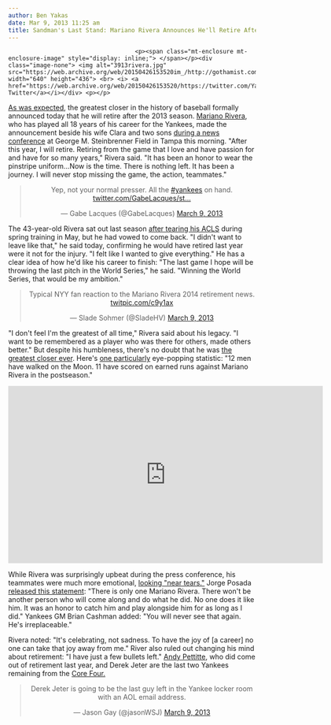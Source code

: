 ```yaml
---
author: Ben Yakas
date: Mar 9, 2013 11:25 am
title: Sandman's Last Stand: Mariano Rivera Announces He'll Retire After This Season
---
```


	
										<p><span class="mt-enclosure mt-enclosure-image" style="display: inline;"> </span></p><div class="image-none"> <img alt="3913rivera.jpg" src="https://web.archive.org/web/20150426153520im_/http://gothamist.com/attachments/byakas/3913rivera.jpg" width="640" height="436"> <br> <i> <a href="https://web.archive.org/web/20150426153520/https://twitter.com/Yankees/status/310409959475122177">Yankee&apos;s Twitter</a></i></div> <p></p>

<p><a href="https://web.archive.org/web/20150426153520/http://gothamist.com/2013/03/07/mariano_rivera_will_announce_retire.php">As was expected</a>, the greatest closer in the history of baseball formally announced today that he will retire after the 2013 season. <a href="https://web.archive.org/web/20150426153520/http://gothamist.com/tags/marianorivera">Mariano Rivera</a>, who has played all 18 years of his career for the Yankees, made the announcement beside his wife Clara and two sons <a href="https://web.archive.org/web/20150426153520/http://www.huffingtonpost.com/2013/03/09/mariano-rivera-retire-yankees-season_n_2843676.html?utm_hp_ref=sports">during a news conference</a> at George M. Steinbrenner Field in Tampa this morning. &quot;After this year, I will retire. Retiring from the game that I love and have passion for and have for so many years,&quot; Rivera said. &quot;It has been an honor to wear the pinstripe uniform...Now is the time. There is nothing left. It has been a journey. I will never stop missing the game, the action, teammates.&quot;</p>

<center><blockquote class="twitter-tweet"><p>Yep, not your normal presser. All the <a href="https://web.archive.org/web/20150426153520/https://twitter.com/search/%23yankees">#yankees</a> on hand. <a href="https://web.archive.org/web/20150426153520/http://t.co/yh42asXW7r" title="http://twitter.com/GabeLacques/status/310406957259452416/photo/1">twitter.com/GabeLacques/st&#x2026;</a></p>&#x2014; Gabe Lacques (@GabeLacques) <a href="https://web.archive.org/web/20150426153520/https://twitter.com/GabeLacques/status/310406957259452416">March 9, 2013</a></blockquote>
<script async src="//web.archive.org/web/20150426153520js_/http://platform.twitter.com/widgets.js" charset="utf-8"></script></center>

<p>The 43-year-old Rivera sat out last season <a href="https://web.archive.org/web/20150426153520/http://gothamist.com/2012/05/04/mo_no_mariano_rivera_tears_acl_duri.php">after tearing his ACLS</a> during spring training in May, but he had vowed to come back. &quot;I didn&apos;t want to leave like that,&quot; he said today, confirming he would have retired last year were it not for the injury. &quot;I felt like I wanted to give everything.&quot; He has a clear idea of how he&apos;d like his career to finish: &quot;The last game I hope will be throwing the last pitch in the World Series,&quot; he said. &quot;Winning the World Series, that would be my ambition.&quot; </p>

<center><blockquote class="twitter-tweet"><p>Typical NYY fan reaction to the Mariano Rivera 2014 retirement news. <a href="https://web.archive.org/web/20150426153520/http://t.co/sJ0VlkYAP4" title="http://twitpic.com/c9y1ax">twitpic.com/c9y1ax</a></p>&#x2014; Slade Sohmer (@SladeHV) <a href="https://web.archive.org/web/20150426153520/https://twitter.com/SladeHV/status/310411236300955648">March 9, 2013</a></blockquote>
<script async src="//web.archive.org/web/20150426153520js_/http://platform.twitter.com/widgets.js" charset="utf-8"></script></center>

<p>&quot;I don&apos;t feel I&apos;m the greatest of all time,&quot; Rivera said about his legacy. &quot;I want to be remembered as a player who was there for others, made others better.&quot; But despite his humbleness, there&apos;s no doubt that he was <a href="https://web.archive.org/web/20150426153520/http://sports.yahoo.com/news/fond-farewell---mo-body-did-it-better-in-baseball-than-mariano-rivera-and-his-cutter-231514327.html">the greatest closer ever</a>. Here&apos;s <a href="https://web.archive.org/web/20150426153520/https://twitter.com/AdamZagoria/status/310414440602419200">one particularly</a> eye-popping statistic: &quot;12 men have walked on the Moon. 11 have scored on earned runs against Mariano Rivera in the postseason.&quot;</p>

<p><iframe width="640" height="360" src="https://web.archive.org/web/20150426153520if_/http://www.youtube.com/embed/dMVXjRGTtG0" frameborder="0" allowfullscreen></iframe></p>

<p>While Rivera was surprisingly upbeat during the press conference, his teammates were much more emotional, <a href="https://web.archive.org/web/20150426153520/https://twitter.com/GabeLacques/status/310413109531652096">looking &quot;near tears.&quot;</a> Jorge Posada <a href="https://web.archive.org/web/20150426153520/http://www.yesnetwork.com/news/article.jsp?ymd=20130309&amp;content_id=42500106&amp;oid=36019">released this statement</a>: &quot;There is only one Mariano Rivera. There won&apos;t be another person who will come along and do what he did. No one does it like him. It was an honor to catch him and play alongside him for as long as I did.&quot; Yankees GM Brian Cashman added: &quot;You will never see that again. He&apos;s irreplaceable.&quot;</p>

<p>Rivera noted: &quot;It&apos;s celebrating, not sadness. To have the joy of [a career] no one can take that joy away from me.&quot; River also ruled out changing his mind about retirement: &quot;I have just a few bullets left.&quot; <a href="https://web.archive.org/web/20150426153520/http://gothamist.com/tags/andypettitte">Andy Pettitte</a>, who did come out of retirement last year, and Derek Jeter are the last two Yankees remaining from the <a href="https://web.archive.org/web/20150426153520/http://en.wikipedia.org/wiki/Core_Four">Core Four.</a></p>

<center><blockquote class="twitter-tweet"><p>Derek Jeter is going to be the last guy left in the Yankee locker room with an AOL email address.</p>&#x2014; Jason Gay (@jasonWSJ) <a href="https://web.archive.org/web/20150426153520/https://twitter.com/jasonWSJ/status/310409180462866432">March 9, 2013</a></blockquote>
<script async src="//web.archive.org/web/20150426153520js_/http://platform.twitter.com/widgets.js" charset="utf-8"></script></center>					
										
									
				